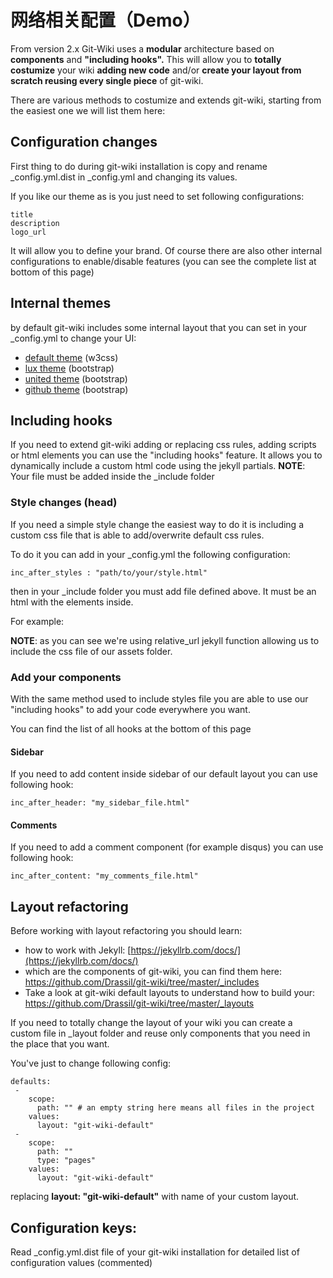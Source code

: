 # 网络相关配置（Demo）


From version 2.x Git-Wiki uses a **modular** architecture based on **components** and **"including hooks".**
This will allow you to **totally costumize** your wiki **adding new code** and/or **create your layout from scratch reusing every single piece** of git-wiki.

There are various methods to costumize and extends git-wiki, starting from the easiest one we will list them here:

## Configuration changes

First thing to do during git-wiki installation is copy and rename _config.yml.dist in _config.yml and changing its values.

If you like our theme as is you just need to set following configurations:

```
title
description
logo_url
```

It will allow you to define your brand.
Of course there are also other internal configurations to enable/disable features (you can see the complete list at bottom of this page)

## Internal themes

by default git-wiki includes some internal layout that you can set in your _config.yml to change your UI:

* [default theme](theme-default) (w3css)
* [lux theme](theme-lux) (bootstrap)
* [united theme](theme-united) (bootstrap)
* [github theme](theme-github) (bootstrap)

## Including hooks

If you need to extend git-wiki adding or replacing css rules, adding scripts or html elements you
can use the "including hooks" feature. It allows you to dynamically include a custom html code using the jekyll partials.
**NOTE**: Your file must be added inside the _include folder

### Style changes (head)

If you need a simple style change the easiest way to do it is including a custom css file that is able to add/overwrite default css rules.

To do it you can add in your _config.yml the following configuration:

```
inc_after_styles : "path/to/your/style.html" 
```

then in your _include folder you must add file defined above. It must be an html with
the <link> elements inside.

For example: <link rel="stylesheet" href="{{ 'assets/css/mystyle.css' | relative_url }}">

**NOTE**: as you can see we're using relative_url jekyll function allowing us to include the css file of our assets folder.



### Add your components

With the same method used to include styles file you are able to use our "including hooks" to add your code everywhere you want.

You can find the list of all hooks at the bottom of this page


#### Sidebar

If you need to add content inside sidebar of our default layout you can use following hook:

`inc_after_header: "my_sidebar_file.html"`

#### Comments

If you need to add a comment component (for example disqus) you can use following hook:

`inc_after_content: "my_comments_file.html"`


## Layout refactoring

Before working with layout refactoring you should learn:

* how to work with Jekyll: [https://jekyllrb.com/docs/](https://jekyllrb.com/docs/)
* which are the components of git-wiki, you can find them here: https://github.com/Drassil/git-wiki/tree/master/_includes
* Take a look at git-wiki default layouts to understand how to build your: https://github.com/Drassil/git-wiki/tree/master/_layouts

If you need to totally change the layout of your wiki you can create a custom file in _layout folder and reuse only components that you need in the place that you want.

You've just to change following config:

```
defaults:
 -
    scope:
      path: "" # an empty string here means all files in the project
    values:
      layout: "git-wiki-default"
 -
    scope:
      path: ""
      type: "pages"
    values:
      layout: "git-wiki-default"
```

replacing **layout: "git-wiki-default"** with name of your custom layout.

## Configuration keys:

Read _config.yml.dist file of your git-wiki installation for detailed list of configuration values (commented)
